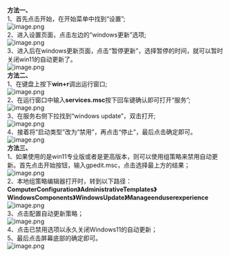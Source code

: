 **方法一、**<br />1、首先点击开始，在开始菜单中找到“设置”;<br />![image.png](https://cdn.nlark.com/yuque/0/2023/png/26798000/1673506122617-1652bf6a-ae7b-4980-870a-1e5336f9232e.png#averageHue=%234b4948&clientId=u2b75f1aa-014f-4&from=paste&id=u9fbe4f64&originHeight=603&originWidth=450&originalType=url&ratio=1&rotation=0&showTitle=false&size=207208&status=done&style=none&taskId=u1bbc2317-5bcf-43e6-a81b-e45c72099d1&title=)<br />2、进入设置页面，点击左边的“windows更新”选项;<br />![image.png](https://cdn.nlark.com/yuque/0/2023/png/26798000/1673506122541-25d595a2-f487-4e1d-8552-facbf3595a4e.png#averageHue=%23bcc5d7&clientId=u2b75f1aa-014f-4&from=paste&id=u73399e5d&originHeight=541&originWidth=700&originalType=url&ratio=1&rotation=0&showTitle=false&size=120194&status=done&style=none&taskId=u58daaa38-adae-41e2-b774-0302b3f9234&title=)<br />3、进入后在windows更新页面，点击“暂停更新”，选择暂停的时间，就可以暂时关闭win11的自动更新了。<br />![image.png](https://cdn.nlark.com/yuque/0/2023/png/26798000/1673506122596-6d443eb5-9a77-4d8c-a9bf-19a5838fe365.png#averageHue=%23c4ccdc&clientId=u2b75f1aa-014f-4&from=paste&id=u99bceb4f&originHeight=538&originWidth=700&originalType=url&ratio=1&rotation=0&showTitle=false&size=135841&status=done&style=none&taskId=u7dbadcc8-aa4d-430e-b4ad-447707d7960&title=)<br />**方法二、**<br />1、在键盘上按下**win+r**调出运行窗口;<br />![image.png](https://cdn.nlark.com/yuque/0/2023/png/26798000/1673506122810-7667b027-879d-4c6a-9941-07d053227fbf.png#averageHue=%232c364a&clientId=u2b75f1aa-014f-4&from=paste&id=ua4a45287&originHeight=393&originWidth=700&originalType=url&ratio=1&rotation=0&showTitle=false&size=513329&status=done&style=none&taskId=u007af8bb-3193-4a42-90ab-283c2aa4e7b&title=)<br />2、在运行窗口中输入**services.msc**按下回车键确认即可打开“服务”;<br />![image.png](https://cdn.nlark.com/yuque/0/2023/png/26798000/1673506122551-1bd7cabf-546d-44aa-9370-e3e3a5482d8d.png#averageHue=%23eae8e3&clientId=u2b75f1aa-014f-4&from=paste&id=u8663edc9&originHeight=265&originWidth=450&originalType=url&ratio=1&rotation=0&showTitle=false&size=93470&status=done&style=none&taskId=ubeb23794-3ae2-4699-9e0e-54853b56385&title=)<br />3、在服务右侧下拉找到“windows update”，双击打开;<br />![image.png](https://cdn.nlark.com/yuque/0/2023/png/26798000/1673506123896-c6ffffd3-cc49-4436-a2ae-3806019a7df5.png#averageHue=%23dfddd8&clientId=u2b75f1aa-014f-4&from=paste&id=u3ba8c811&originHeight=510&originWidth=700&originalType=url&ratio=1&rotation=0&showTitle=false&size=383546&status=done&style=none&taskId=u98061bd4-425e-40e2-8298-5cda3538a9d&title=)<br />4、接着将“启动类型”改为“禁用”，再点击“停止”，最后点击确定即可。<br />![image.png](https://cdn.nlark.com/yuque/0/2023/png/26798000/1673506123952-ef0a71e4-8ced-4226-ba94-17210f4e8939.png#averageHue=%23e0ddd8&clientId=u2b75f1aa-014f-4&from=paste&id=uf3f948ce&originHeight=566&originWidth=450&originalType=url&ratio=1&rotation=0&showTitle=false&size=210791&status=done&style=none&taskId=u067da6ee-cfd6-4cf1-a8b6-8dfb4e9a871&title=)<br />**方法三、**<br />1、如果使用的是win11专业版或者是更高版本，则可以使用组策略来禁用自动更新。首先点击开始按钮，输入gpedit.msc，点击选择最上方的结果；<br />![image.png](https://cdn.nlark.com/yuque/0/2023/png/26798000/1673506123886-cf3ff1f9-1a86-47f2-85b4-b7bad7f73c3b.png#averageHue=%23e5ebf7&clientId=u2b75f1aa-014f-4&from=paste&id=u2def1d8a&originHeight=437&originWidth=700&originalType=url&ratio=1&rotation=0&showTitle=false&size=170186&status=done&style=none&taskId=ue818fba4-8dad-47ab-b4c3-6ba9d49a405&title=)<br />2、本地组策略编辑器打开时，转到以下路径：<br />**ComputerConfiguration》AdministrativeTemplates》WindowsComponents》WindowsUpdate》Manageenduserexperience**<br />![image.png](https://cdn.nlark.com/yuque/0/2023/png/26798000/1673506123977-009177d9-6a08-4192-90a0-7c468f3dd6e7.png#averageHue=%23ece8db&clientId=u2b75f1aa-014f-4&from=paste&id=u7b2cbfb6&originHeight=491&originWidth=700&originalType=url&ratio=1&rotation=0&showTitle=false&size=211966&status=done&style=none&taskId=u16639319-0dd2-4b93-b69c-ea25c7940f3&title=)<br />3、点击配置自动更新策略；<br />![image.png](https://cdn.nlark.com/yuque/0/2023/png/26798000/1673506124387-b3d12d8e-8e9e-4605-a286-c255aba5adae.png#averageHue=%23e7e5da&clientId=u2b75f1aa-014f-4&from=paste&id=uc253ce26&originHeight=438&originWidth=700&originalType=url&ratio=1&rotation=0&showTitle=false&size=405163&status=done&style=none&taskId=ue452812c-f85d-4aa7-9861-16954f73fb1&title=)<br />4、点击已禁用选项以永久关闭Windows11的自动更新；<br />5、最后点击屏幕底部的确定即可。<br />![image.png](https://cdn.nlark.com/yuque/0/2023/png/26798000/1673506125304-03c44d0c-d2ef-42e5-8eeb-8c0d1cb6fa35.png#averageHue=%23deddd8&clientId=u2b75f1aa-014f-4&from=paste&id=u68dcf237&originHeight=344&originWidth=700&originalType=url&ratio=1&rotation=0&showTitle=false&size=174354&status=done&style=none&taskId=ua41d11f3-65e6-4558-9aa6-c87c2138b81&title=)
